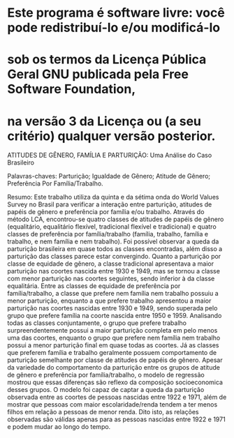 # Este programa é software livre: você pode redistribuí-lo e/ou modificá-lo
# sob os termos da Licença Pública Geral GNU publicada pela Free Software Foundation,
# na versão 3 da Licença ou (a seu critério) qualquer versão posterior.

ATITUDES DE GÊNERO, FAMÍLIA E PARTURIÇÃO:
Uma Análise do Caso Brasileiro

Palavras-chaves: Parturição; Igualdade de Gênero; Atitude de Gênero; 
Preferência Por Família/Trabalho.

Resumo: Este trabalho utiliza da quinta e da sétima onda do World Values Survey no Brasil
para verificar a interação entre parturição, atitudes de papéis de gênero e preferência 
por família e/ou trabalho. Através do método LCA, encontrou-se quatro classes de 
atitudes de papéis de gênero (equalitário, equalitário flexível, tradicional flexível
e tradicional) e quatro classes de preferência por família/trabalho (família, trabalho,
família e trabalho, e nem família e nem trabalho). Foi possível observar a queda da 
parturição brasileira em quase todos as classes encontradas, além disso a parturição
das classes parece estar convergindo. Quanto a parturição por classe de equidade de
gênero, a classe tradicional apresentava a maior parturição nas coortes nascida entre
1930 e 1949, mas se tornou a classe com menor parturição nas coortes seguintes, sendo
inferior à da classe equalitária. Entre as classes de equidade de preferência por 
família/trabalho, a classe que prefere nem família nem trabalho possuiu a menor parturição,
enquanto a que prefere trabalho apresentou a maior parturição nas coortes nascidas entre
1930 e 1949, sendo superada pelo grupo que prefere família na coorte nascida entre 1950 e
1959. Analisando todas as classes conjuntamente, o grupo que prefere trabalho 
surpreendentemente possui a maior parturição completa em pelo menos uma das coortes,
enquanto o grupo que prefere nem família nem trabalho possui a menor parturição final
em quase todas as coortes. Já as classes que preferem família e trabalho geralmente
possuem comportamento de parturição semelhante por classe de atitudes de papéis de gênero.
Apesar da variedade do comportamento da parturição entre os grupos de atitude de gênero e
preferência por família/trabalho, o modelo de regressão mostrou que essas diferenças são
reflexo da composição socioeconomica desses grupos. O modelo foi capaz de captar a queda
da parturição observada entre as coortes de pessoas nascidas entre 1922 e 1971, além de
mostrar que pessoas com maior escolaridade/renda tendem a ter menos filhos em relação a
pessoas de menor renda. Dito isto, as relações observadas são válidas apenas para as 
pessoas nascidas entre 1922 e 1971 e podem mudar ao longo do tempo.
